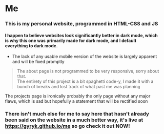 # Me
### This is my personal website, programmed in HTML-CSS and JS

#### I happen to believe websites look significantly better in dark mode, which is why this one was primarily made for dark mode, and I default everything to dark mode.
- The lack of any usable mobile version of the website is largely apparent and will be fixed promptly

> The about page is not programmed to be very responsive, sorry about that. <br>
> The entirety of this project is a bit spaghetti code-y, I made it with a bunch of breaks and lost track of what past me was planning 

The projects page is ironically probably the only page without any major flaws, which is sad but hopefully a statement that will be rectified soon

### There isn't much else for me to say here that hasn't already been said on the website in a much better way, it's live at https://gyryk.github.io/me so go check it out NOW!
